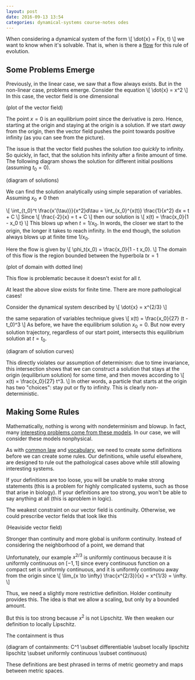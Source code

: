 ```yaml
---
layout: post
date: 2016-09-13 13:54
categories: dynamical-systems course-notes odes
---
```


When considering a dynamical system of the form
\\[
	\dot{x} = F(x, t)
\\]
we want to know when it's solvable. That is, when is there a [flow](introduction-to-dynamical-systems) for this rule of evolution.

## Some Problems Emerge
Previously, in the linear case, we saw that a flow always exists. But in the non-linear case, problems emerge. Consider the equation
\\[
	\dot{x} = x^2
\\]
In this case, the vector field is one dimensional

(plot of the vector field)

The point $x = 0$ is an equilibrium point since the derivative is zero. Hence, starting at the origin and staying at the origin is a solution. If we start *away* from the origin, then the vector field pushes the point towards positive infinity (as you can see from the picture).

The issue is that the vector field pushes the solution *too quickly* to infinity. So quickly, in fact, that the solution hits infinity after a finite amount of time. The following diagram shows the solution for different initial positions (assuming $t_0 = 0$). 

(diagram of solutions)

We can find the solution analytically using simple separation of variables. Assuming $x_0 \neq 0$ then

\\[
	\int_{t_0}^t \frac{x'(\tau)}}{x^2}d\tau = \int_{x_0}^{x(t)} \frac{1}{x^2} dx = t + C
\\]
Since
\\[
	\frac{-2}{x} = t + C 
\\]
then our solution is
\\[
	x(t) = \frac{x_0}{1 - x_0 t}
\\]
This blows up when $t = 1/x_0$. In words, the closer we start to the origin, the longer it takes to reach infinity. In the end though, the solution always blows up at finite time $1 / x_0$. 

Here the flow is given by
\\[
	\phi_t(x_0) = \frac{x_0}{1 - t x_0}.
\\]
The domain of this flow is the region bounded between the hyperbola $t x = 1$

(plot of domain with dotted line)

This flow is problematic because it doesn't exist for all $t$.

At least the above slow exists for finite time. There are more pathological cases!

Consider the dynamical system described by
\\[
	\dot{x} = x^{2/3}
\\]

the same separation of variables technique gives
\\[
	x(t) = \frac{x_0}{27} (t - t_0)^3
\\]
As before, we have the equilibrium solution $x_0 = 0$. But now every solution trajectory, regardless of our start point, intersects this equilibrium solution at $t = t_0$. 

(diagram of solution curves)

This directly violates our assumption of determinism: due to time invariance, this intersection shows that we can construct a solution that stays at the origin (equilibrium solution) for some time, and then moves according to
\\[
	x(t) = \frac{x_0}{27} t^3.
\\]
In other words, a particle that starts at the origin has two "choices": stay put or fly to infinity. This is clearly non-deterministic.

## Making Some Rules

Mathematically, nothing is wrong with nondeterminism and blowup. In fact, many [interesting problems come from these models](why-are-fluids-important-but-hard). In our case, we will consider these models nonphysical.

As with [common law](math-is-organized-common-law.md) and [vocabulary](math-is-nothing-but-linguistics), we need to create some definitions before we can create some rules. Our definitions, while useful elsewhere, are designed to rule out the pathological cases above while still allowing interesting systems.

If your definitions are too loose, you will be unable to make strong statements (this is a problem for highly complicated systems, such as those that arise in biology). If your definitions are too strong, you won't be able to say anything at all (this is aproblem in logic).

The weakest constraint on our vector field is continuity. Otherwise, we could prescribe vector fields that look like this

(Heaviside vector field)

Stronger than continuity and more global is uniform continuity. Instead of considering the neighborhood of a point, we demand that 

Unfortunately, our example $x^{2/3}$ is uniformly continuous because it is uniformly continuous on $[-1, 1]$ since every continuous function on a compact set is uniformly continuous, and it is uniformly continuou away from the origin since
\\[
	\lim_{x \to \infty} \frac{x^{2/3}}{x} = x^{1/3} = \infty.
\\]

Thus, we need a slightly more restrictive definition. Holder continuity provides this. The idea is that we allow a scaling, but only by a bounded amount.

But this is too strong because $x^2$ is not Lipschitz. We then weaken our definition to locally Lipschitz.

The containment is thus

(diagram of containments: C^1 \subset differentiable \subset locally lipschitz
lipschitz \subset uniformly continuous \subset continuous)

These definitions are best phrased in terms of metric geometry and maps between metric spaces.


